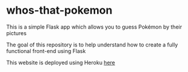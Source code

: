 # whos-that-pokemon

This is a simple Flask app which allows you to guess Pokémon by their pictures

The goal of this repository is to help understand how to create a fully functional front-end using Flask

This website is deployed using Heroku [here](https://whispering-cove-17469.herokuapp.com/)

